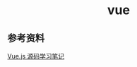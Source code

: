 <h1 align="center"> vue </h1>






参考资料
-

<a href="http://jiongks.name/blog/vue-code-review/" target="blank">Vue.js 源码学习笔记</a>
